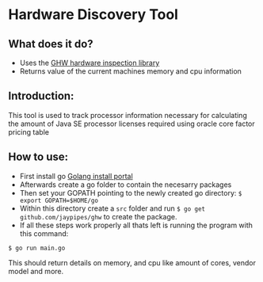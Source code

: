 # Hardware Discovery Tool

## What does it do?
- Uses the [GHW hardware inspection library](https://github.com/jaypipes/ghw)
- Returns value of the current machines memory and cpu information

## Introduction:
This tool is used to track processor information necessary for calculating the amount of Java SE processor licenses required using oracle core factor pricing table

## How to use:
- First install go [Golang install portal](https://golang.org/doc/install)
- Afterwards create a go folder to contain the necesarry packages
- Then set your GOPATH pointing to the newly created go directory:
```$ export GOPATH=$HOME/go```
- Within this directory create a `src` folder and run `$ go get github.com/jaypipes/ghw` to create the package.
- If all these steps work properly all thats left is running the program with this command:

```$ go run main.go```

This should return details on memory, and cpu like amount of cores, vendor model and more.
